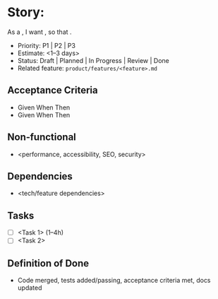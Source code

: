 # Story: <Short Title>

As a <type of user>, I want <capability>, so that <benefit>.

- Priority: P1 | P2 | P3
- Estimate: <1–3 days>
- Status: Draft | Planned | In Progress | Review | Done
- Related feature: `product/features/<feature>.md`

## Acceptance Criteria

- Given <context> When <action> Then <result>
- Given <context> When <action> Then <result>

## Non‑functional

- <performance, accessibility, SEO, security>

## Dependencies

- <tech/feature dependencies>

## Tasks

- [ ] <Task 1> (1–4h)
- [ ] <Task 2>

## Definition of Done

- Code merged, tests added/passing, acceptance criteria met, docs updated

